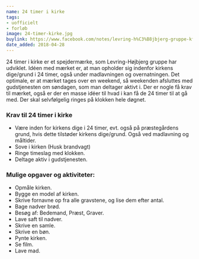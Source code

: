 ```yaml
---
name: 24 timer i kirke
tags:
- uofficielt
- forløb
image: 24-timer-kirke.jpg
buylink: https://www.facebook.com/notes/levring-h%C3%B8jbjerg-gruppe-kfum-spejderne/24-timer-i-kirke/1838470689517563/
date_added: 2018-04-28
---
```

24 timer i kirke er et spejdermærke, som Levring-Højbjerg gruppe har udviklet. Idéen med mærket er, at man opholder sig indenfor kirkens dige/grund i 24 timer, også under madlavningen og overnatningen. Det optimale, er at mærket tages over en weekend, så weekenden afsluttes med gudstjenesten om søndagen, som man deltager aktivt i. Der er nogle få krav til mærket, også er der en masse idéer til hvad i kan få de 24 timer til at gå med. Der skal selvfølgelig ringes på klokken hele døgnet.

### Krav til 24 timer i kirke 
- Være inden for kirkens dige i 24 timer, evt. også på præstegårdens grund, hvis dette tilstøder kirkens dige/grund. Også ved madlavning og måltider. 
- Sove i kirken (Husk brandvagt) 
- Ringe timeslag med klokken. 
- Deltage aktiv i gudstjenesten.

### Mulige opgaver og aktiviteter: 
- Opmåle kirken. 
- Bygge en model af kirken.
- Skrive fornavne op fra alle gravstene, og lise dem efter antal. 
- Bage nadver brød. 
- Besøg af: Bedemand, Præst, Graver. 
- Lave saft til nadver. 
- Skrive en samle. 
- Skrive en bøn. 
- Pynte kirken. 
- Se film. 
- Lave mad. 